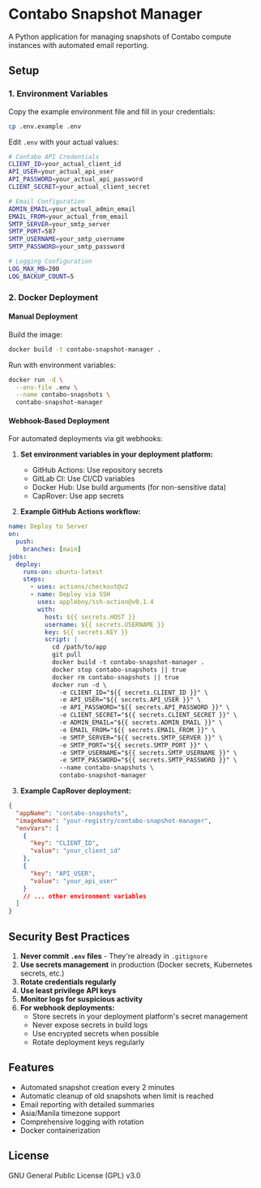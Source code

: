 # Contabo Snapshot Manager

A Python application for managing snapshots of Contabo compute instances with automated email reporting.

## Setup

### 1. Environment Variables

Copy the example environment file and fill in your credentials:

```bash
cp .env.example .env
```

Edit `.env` with your actual values:

```bash
# Contabo API Credentials
CLIENT_ID=your_actual_client_id
API_USER=your_actual_api_user
API_PASSWORD=your_actual_api_password
CLIENT_SECRET=your_actual_client_secret

# Email Configuration
ADMIN_EMAIL=your_actual_admin_email
EMAIL_FROM=your_actual_from_email
SMTP_SERVER=your_smtp_server
SMTP_PORT=587
SMTP_USERNAME=your_smtp_username
SMTP_PASSWORD=your_smtp_password

# Logging Configuration
LOG_MAX_MB=200
LOG_BACKUP_COUNT=5
```

### 2. Docker Deployment

#### Manual Deployment
Build the image:
```bash
docker build -t contabo-snapshot-manager .
```

Run with environment variables:
```bash
docker run -d \
  --env-file .env \
  --name contabo-snapshots \
  contabo-snapshot-manager
```

#### Webhook-Based Deployment
For automated deployments via git webhooks:

1. **Set environment variables in your deployment platform:**
   - GitHub Actions: Use repository secrets
   - GitLab CI: Use CI/CD variables
   - Docker Hub: Use build arguments (for non-sensitive data)
   - CapRover: Use app secrets

2. **Example GitHub Actions workflow:**
```yaml
name: Deploy to Server
on:
  push:
    branches: [main]
jobs:
  deploy:
    runs-on: ubuntu-latest
    steps:
      - uses: actions/checkout@v2
      - name: Deploy via SSH
        uses: appleboy/ssh-action@v0.1.4
        with:
          host: ${{ secrets.HOST }}
          username: ${{ secrets.USERNAME }}
          key: ${{ secrets.KEY }}
          script: |
            cd /path/to/app
            git pull
            docker build -t contabo-snapshot-manager .
            docker stop contabo-snapshots || true
            docker rm contabo-snapshots || true
            docker run -d \
              -e CLIENT_ID="${{ secrets.CLIENT_ID }}" \
              -e API_USER="${{ secrets.API_USER }}" \
              -e API_PASSWORD="${{ secrets.API_PASSWORD }}" \
              -e CLIENT_SECRET="${{ secrets.CLIENT_SECRET }}" \
              -e ADMIN_EMAIL="${{ secrets.ADMIN_EMAIL }}" \
              -e EMAIL_FROM="${{ secrets.EMAIL_FROM }}" \
              -e SMTP_SERVER="${{ secrets.SMTP_SERVER }}" \
              -e SMTP_PORT="${{ secrets.SMTP_PORT }}" \
              -e SMTP_USERNAME="${{ secrets.SMTP_USERNAME }}" \
              -e SMTP_PASSWORD="${{ secrets.SMTP_PASSWORD }}" \
              --name contabo-snapshots \
              contabo-snapshot-manager
```

3. **Example CapRover deployment:**
```json
{
  "appName": "contabo-snapshots",
  "imageName": "your-registry/contabo-snapshot-manager",
  "envVars": [
    {
      "key": "CLIENT_ID",
      "value": "your_client_id"
    },
    {
      "key": "API_USER", 
      "value": "your_api_user"
    }
    // ... other environment variables
  ]
}
```

## Security Best Practices

1. **Never commit `.env` files** - They're already in `.gitignore`
2. **Use secrets management** in production (Docker secrets, Kubernetes secrets, etc.)
3. **Rotate credentials regularly**
4. **Use least privilege API keys**
5. **Monitor logs for suspicious activity**
6. **For webhook deployments:**
   - Store secrets in your deployment platform's secret management
   - Never expose secrets in build logs
   - Use encrypted secrets when possible
   - Rotate deployment keys regularly

## Features

- Automated snapshot creation every 2 minutes
- Automatic cleanup of old snapshots when limit is reached
- Email reporting with detailed summaries
- Asia/Manila timezone support
- Comprehensive logging with rotation
- Docker containerization

## License

GNU General Public License (GPL) v3.0